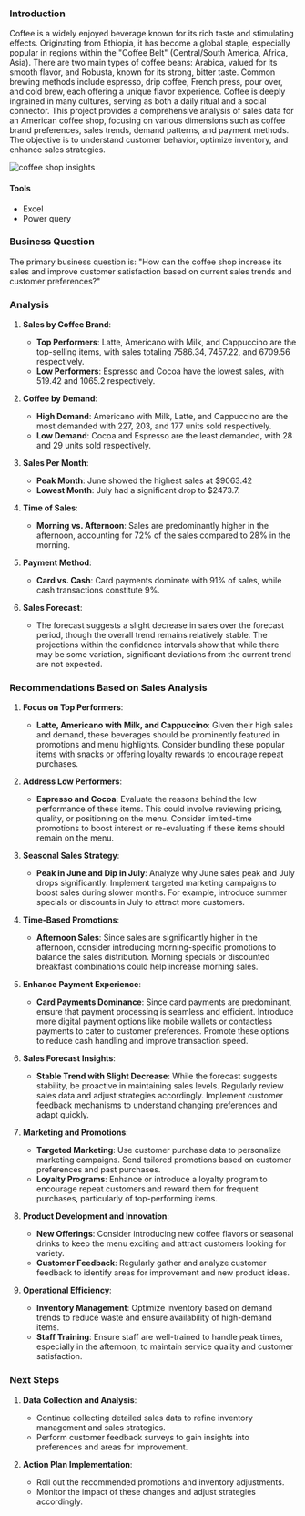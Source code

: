 ### Introduction
Coffee is a widely enjoyed beverage known for its rich taste and stimulating effects. Originating from Ethiopia, it has become a global staple, especially popular in regions within the "Coffee Belt" (Central/South America, Africa, Asia). There are two main types of coffee beans: Arabica, valued for its smooth flavor, and Robusta, known for its strong, bitter taste.
Common brewing methods include espresso, drip coffee, French press, pour over, and cold brew, each offering a unique flavor experience. Coffee is deeply ingrained in many cultures, serving as both a daily ritual and a social connector.
This project provides a comprehensive analysis of sales data for an American coffee shop, focusing on various dimensions such as coffee brand preferences, sales trends, demand patterns, and payment methods. The objective is to understand customer behavior, optimize inventory, and enhance sales strategies.

![coffee shop insights ](https://github.com/user-attachments/assets/5df5baff-1602-4772-b2a9-22d66cd6c65d)



#### Tools 
- Excel
- Power query

### Business Question
The primary business question is: "How can the coffee shop increase its sales and improve customer satisfaction based on current sales trends and customer preferences?"

### Analysis

1. **Sales by Coffee Brand**:
   - **Top Performers**: Latte, Americano with Milk, and Cappuccino are the top-selling items, with sales totaling 7586.34, 7457.22, and 6709.56 respectively.
   - **Low Performers**: Espresso and Cocoa have the lowest sales, with 519.42 and 1065.2 respectively.

2. **Coffee by Demand**:
   - **High Demand**: Americano with Milk, Latte, and Cappuccino are the most demanded with 227, 203, and 177 units sold respectively.
   - **Low Demand**: Cocoa and Espresso are the least demanded, with 28 and 29 units sold respectively.

3. **Sales Per Month**:
   - **Peak Month**: June showed the highest sales at $9063.42
   - **Lowest Month**: July had a significant drop to $2473.7.

4. **Time of Sales**:
   - **Morning vs. Afternoon**: Sales are predominantly higher in the afternoon, accounting for 72% of the sales compared to 28% in the morning.

5. **Payment Method**:
   - **Card vs. Cash**: Card payments dominate with 91% of sales, while cash transactions constitute 9%.

6. **Sales Forecast**:
   - The forecast suggests a slight decrease in sales over the forecast period, though the overall trend remains relatively stable.
The projections within the confidence intervals show that while there may be some variation, significant deviations from the current trend are not expected.

### Recommendations Based on Sales Analysis

1. **Focus on Top Performers**:
   - **Latte, Americano with Milk, and Cappuccino**: Given their high sales and demand, these beverages should be prominently featured in promotions and menu highlights. Consider bundling these popular items with snacks or offering loyalty rewards to encourage repeat purchases.

2. **Address Low Performers**:
   - **Espresso and Cocoa**: Evaluate the reasons behind the low performance of these items. This could involve reviewing pricing, quality, or positioning on the menu. Consider limited-time promotions to boost interest or re-evaluating if these items should remain on the menu.

3. **Seasonal Sales Strategy**:
   - **Peak in June and Dip in July**: Analyze why June sales peak and July drops significantly. Implement targeted marketing campaigns to boost sales during slower months. For example, introduce summer specials or discounts in July to attract more customers.

4. **Time-Based Promotions**:
   - **Afternoon Sales**: Since sales are significantly higher in the afternoon, consider introducing morning-specific promotions to balance the sales distribution. Morning specials or discounted breakfast combinations could help increase morning sales.

5. **Enhance Payment Experience**:
   - **Card Payments Dominance**: Since card payments are predominant, ensure that payment processing is seamless and efficient. Introduce more digital payment options like mobile wallets or contactless payments to cater to customer preferences. Promote these options to reduce cash handling and improve transaction speed.

6. **Sales Forecast Insights**:
   - **Stable Trend with Slight Decrease**: While the forecast suggests stability, be proactive in maintaining sales levels. Regularly review sales data and adjust strategies accordingly. Implement customer feedback mechanisms to understand changing preferences and adapt quickly.

7. **Marketing and Promotions**:
   - **Targeted Marketing**: Use customer purchase data to personalize marketing campaigns. Send tailored promotions based on customer preferences and past purchases.
   - **Loyalty Programs**: Enhance or introduce a loyalty program to encourage repeat customers and reward them for frequent purchases, particularly of top-performing items.

8. **Product Development and Innovation**:
   - **New Offerings**: Consider introducing new coffee flavors or seasonal drinks to keep the menu exciting and attract customers looking for variety.
   - **Customer Feedback**: Regularly gather and analyze customer feedback to identify areas for improvement and new product ideas.

9. **Operational Efficiency**:
   - **Inventory Management**: Optimize inventory based on demand trends to reduce waste and ensure availability of high-demand items.
   - **Staff Training**: Ensure staff are well-trained to handle peak times, especially in the afternoon, to maintain service quality and customer satisfaction.

### Next Steps

1. **Data Collection and Analysis**:
   - Continue collecting detailed sales data to refine inventory management and sales strategies.
   - Perform customer feedback surveys to gain insights into preferences and areas for improvement.

2. **Action Plan Implementation**:
   - Roll out the recommended promotions and inventory adjustments.
   - Monitor the impact of these changes and adjust strategies accordingly.

